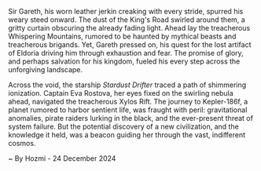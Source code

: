 
Sir Gareth, his worn leather jerkin creaking with every stride, spurred his weary steed onward.  The dust of the King's Road swirled around them, a gritty curtain obscuring the already fading light. Ahead lay the treacherous Whispering Mountains, rumored to be haunted by mythical beasts and treacherous brigands.  Yet, Gareth pressed on, his quest for the lost artifact of Eldoria driving him through exhaustion and fear. The promise of glory, and perhaps salvation for his kingdom, fueled his every step across the unforgiving landscape.

Across the void, the starship *Stardust Drifter* traced a path of shimmering ionization.  Captain Eva Rostova, her eyes fixed on the swirling nebula ahead, navigated the treacherous Xylos Rift.  The journey to Kepler-186f, a planet rumored to harbor sentient life, was fraught with peril: gravitational anomalies, pirate raiders lurking in the black, and the ever-present threat of system failure.  But the potential discovery of a new civilization, and the knowledge it held, was a beacon guiding her through the vast, indifferent cosmos.

~ By Hozmi - 24 December 2024
